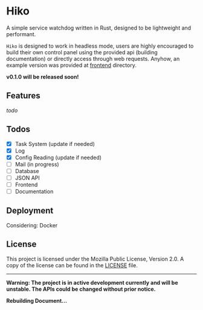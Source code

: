 # Hiko

A simple service watchdog written in Rust, designed to be lightweight and performant.

`Hiko` is designed to work in headless mode, users are highly encouraged to build their own control panel using the
provided api (building documentation) or directly access through web requests.
Anyhow, an example version was provided at [frontend](frontend) directory.


**v0.1.0 will be released soon!**

## Features

*todo*

## Todos

- [x] Task System (update if needed)
- [x] Log
- [x] Config Reading (update if needed)
- [ ] Mail (in progress)
- [ ] Database
- [ ] JSON API
- [ ] Frontend
- [ ] Documentation

## Deployment

Considering: Docker

## License

This project is licensed under the Mozilla Public License, Version 2.0. A copy of the license can be found in the [LICENSE](LICENSE) file.

---


**Warning: The project is in active development currently and will be unstable. The APIs could be changed without prior
notice.**

**Rebuilding Document...**